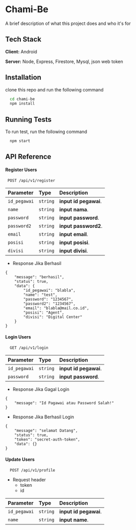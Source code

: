 
# Chami-Be

A brief description of what this project does and who it's for


## Tech Stack

**Client:** Android

**Server:** Node, Express, Firestore, Mysql, json web token

## Installation

clone this repo and run the following command
 
``` bash
  cd chami-be
  npm install  
```
## 
## Running Tests

To run test, run the following command

```bash
  npm start
```


## API Reference

#### Register Users

```http
 POST /api/v1/register
```

| Parameter | Type     | Description                |
| :-------- | :------- | :------------------------- |
| `id_pegawai` | `string` | **input id pegawai**. |
| `name` | `string` | **input nama**. |
| `password` | `string` | **input password**. |
| `password2` | `string` | **input password2**. |
| `email` | `string` | **input email**. |
| `posisi` | `string` | **input posisi**. |
| `divisi` | `string` | **input divisi**. |

- Response Jika Berhasil
```
{
    "message": "berhasil",
    "status": true,
    "data": {
        "id_pegawai": "blabla",
        "name": "test",
        "password": "1234567",
        "password2": "1234567",
        "email": "blabla@mail.co.id",
        "posisi": "Agent",
        "divisi": "Digital Center"
    }
}
```

#### Login Users

```http
  GET /api/v1/login
```

| Parameter | Type     | Description                       |
| :-------- | :------- | :-------------------------------- |
| `id_pegawai` | `string` | **input id pegawai**. |
| `password` | `string` | **input password**. |

- Response Jika Gagal Login
```
{
    "message": "Id Pagawai atau Password Salah!"
}
```
- Response Jika Berhasil Login
```
{
    "message": "selamat Datang",
    "status": true,
    "token": "secret-auth-token",
    "data": {}
}
```

#### Update Users

```http
  POST /api/v1/profile
```
- Request header
  - token
  - id

| Parameter | Type     | Description                       |
| :-------- | :------- | :-------------------------------- |
| `id_pegawai` | `string` | **input id pegawai**. |
| `name` | `string` | **input name**. |


